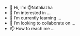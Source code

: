 - 👋 Hi, I’m @Nataliazha
- 👀 I’m interested in ...
- 🌱 I’m currently learning ...
- 💞️ I’m looking to collaborate on ...
- 📫 How to reach me ...

<!---
Nataliazha/Nataliazha is a ✨ special ✨ repository because its `README.md` (this file) appears on your GitHub profile.
You can click the Preview link to take a look at your changes.
--->
